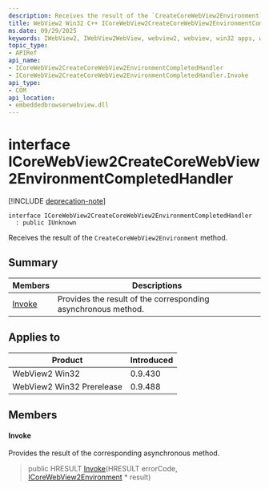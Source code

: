 ```yaml
---
description: Receives the result of the `CreateCoreWebView2Environment` method.
title: WebView2 Win32 C++ ICoreWebView2CreateCoreWebView2EnvironmentCompletedHandler
ms.date: 09/29/2025
keywords: IWebView2, IWebView2WebView, webview2, webview, win32 apps, win32, edge, ICoreWebView2, ICoreWebView2Controller, browser control, edge html, ICoreWebView2CreateCoreWebView2EnvironmentCompletedHandler
topic_type: 
- APIRef
api_name:
- ICoreWebView2CreateCoreWebView2EnvironmentCompletedHandler
- ICoreWebView2CreateCoreWebView2EnvironmentCompletedHandler.Invoke
api_type:
- COM
api_location:
- embeddedbrowserwebview.dll
---
```


# interface ICoreWebView2CreateCoreWebView2EnvironmentCompletedHandler

[!INCLUDE [deprecation-note](../includes/deprecation-note.md)]

```
interface ICoreWebView2CreateCoreWebView2EnvironmentCompletedHandler
  : public IUnknown
```

Receives the result of the `CreateCoreWebView2Environment` method.

## Summary

 Members                        | Descriptions
--------------------------------|---------------------------------------------
[Invoke](#invoke) | Provides the result of the corresponding asynchronous method.

## Applies to

Product                         | Introduced
--------------------------------|---------------------------------------------
WebView2 Win32            |    0.9.430
WebView2 Win32 Prerelease |    0.9.488

## Members

#### Invoke

Provides the result of the corresponding asynchronous method.

> public HRESULT [Invoke](#invoke)(HRESULT errorCode, [ICoreWebView2Environment](icorewebview2environment.md#icorewebview2environment) * result)

